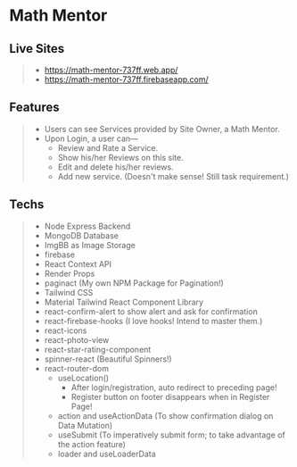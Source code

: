 # Math Mentor

## Live Sites
> - https://math-mentor-737ff.web.app/
> - https://math-mentor-737ff.firebaseapp.com/

## Features
> - Users can see Services provided by Site Owner, a Math Mentor.
> - Upon Login, a user can—
>   - Review and Rate a Service.
>   - Show his/her Reviews on this site.
>   - Edit and delete his/her reviews.
>   - Add new service. (Doesn't make sense! Still task requirement.)

## Techs
> - Node Express Backend
> - MongoDB Database
> - ImgBB as Image Storage
> - firebase
> - React Context API
> - Render Props
> - paginact (My own NPM Package for Pagination!)
> - Tailwind CSS
> - Material Tailwind React Component Library
> - react-confirm-alert to show alert and ask for confirmation
> - react-firebase-hooks (I love hooks! Intend to master them.)
> - react-icons
> - react-photo-view
> - react-star-rating-component
> - spinner-react (Beautiful Spinners!)
> - react-router-dom 
>   - useLocation()
>     - After login/registration, auto redirect to preceding page!
>     - Register button on footer disappears when in Register Page!
>   - action and useActionData (To show confirmation dialog on Data Mutation)
>   - useSubmit (To imperatively submit form; to take advantage of the action feature)
>   - loader and useLoaderData